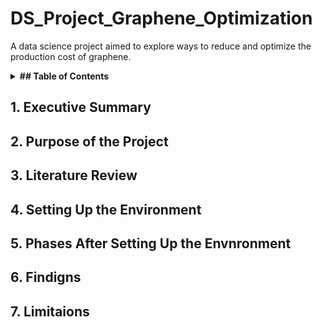 # DS_Project_Graphene_Optimization
A data science project aimed to explore ways to reduce and optimize the production cost of graphene.


<details>
<summary><strong>
## Table of Contents</strong></summary>
 - [1.Executive Summary](#1-executive-summary)
 - [2. Purpose of the Project](#2-purpose-of-the-project)
 - [3. Literature Review](#3-literature-review)
 - [4. Setting Up the Environment](#4-setting-up-the-environment)
 - [5. Phases After Setting Up the Environment](#5-phases-after-setting-up-the-project)
 - [6. Findings](#6-findings)
 - [7. Limitations](#7-limitations)
</details>

## 1. Executive Summary


## 2. Purpose of the Project



## 3. Literature Review


## 4. Setting Up the Environment


## 5. Phases After Setting Up the Envnronment


## 6. Findigns

## 7. Limitaions